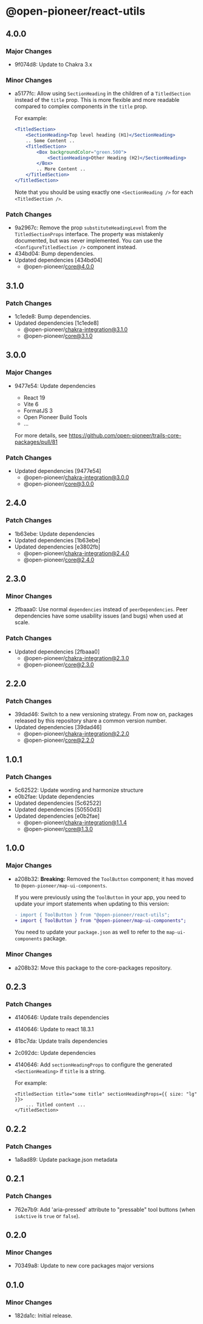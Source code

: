 # @open-pioneer/react-utils

## 4.0.0

### Major Changes

- 9f074d8: Update to Chakra 3.x

### Minor Changes

- a5177fc: Allow using `SectionHeading` in the children of a `TitledSection` instead of the `title` prop.
  This is more flexible and more readable compared to complex components in the `title` prop.

    For example:

    ```jsx
    <TitledSection>
        <SectionHeading>Top level heading (H1)</SectionHeading>
        .. Some Content ..
        <TitledSection>
            <Box backgroundColor="green.500">
                <SectionHeading>Other Heading (H2)</SectionHeading>
            </Box>
            .. More Content ..
        </TitledSection>
    </TitledSection>
    ```

    Note that you should be using exactly one `<SectionHeading />` for each `<TitledSection />`.

### Patch Changes

- 9a2967c: Remove the prop `substituteHeadingLevel` from the `TitledSectionProps` interface.
  The property was mistakenly documented, but was never implemented.
  You can use the `<ConfigureTitledSection />` component instead.
- 434bd04: Bump dependencies.
- Updated dependencies [434bd04]
    - @open-pioneer/core@4.0.0

## 3.1.0

### Patch Changes

- 1c1ede8: Bump dependencies.
- Updated dependencies [1c1ede8]
    - @open-pioneer/chakra-integration@3.1.0
    - @open-pioneer/core@3.1.0

## 3.0.0

### Major Changes

- 9477e54: Update dependencies

    - React 19
    - Vite 6
    - FormatJS 3
    - Open Pioneer Build Tools
    - ...

    For more details, see https://github.com/open-pioneer/trails-core-packages/pull/81

### Patch Changes

- Updated dependencies [9477e54]
    - @open-pioneer/chakra-integration@3.0.0
    - @open-pioneer/core@3.0.0

## 2.4.0

### Patch Changes

- 1b63ebe: Update dependencies
- Updated dependencies [1b63ebe]
- Updated dependencies [e3802fb]
    - @open-pioneer/chakra-integration@2.4.0
    - @open-pioneer/core@2.4.0

## 2.3.0

### Minor Changes

- 2fbaaa0: Use normal `dependencies` instead of `peerDependencies`. Peer dependencies have some usability issues (and bugs) when used at scale.

### Patch Changes

- Updated dependencies [2fbaaa0]
    - @open-pioneer/chakra-integration@2.3.0
    - @open-pioneer/core@2.3.0

## 2.2.0

### Patch Changes

- 39dad46: Switch to a new versioning strategy.
  From now on, packages released by this repository share a common version number.
- Updated dependencies [39dad46]
    - @open-pioneer/chakra-integration@2.2.0
    - @open-pioneer/core@2.2.0

## 1.0.1

### Patch Changes

- 5c62522: Update wording and harmonize structure
- e0b2fae: Update dependencies
- Updated dependencies [5c62522]
- Updated dependencies [50550d3]
- Updated dependencies [e0b2fae]
    - @open-pioneer/chakra-integration@1.1.4
    - @open-pioneer/core@1.3.0

## 1.0.0

### Major Changes

- a208b32: **Breaking:** Removed the `ToolButton` component; it has moved to `@open-pioneer/map-ui-components`.

    If you were previously using the `ToolButton` in your app, you need to update your import statements when updating to this version:

    ```diff
    - import { ToolButton } from "@open-pioneer/react-utils";
    + import { ToolButton } from "@open-pioneer/map-ui-components";
    ```

    You need to update your `package.json` as well to refer to the `map-ui-components` package.

### Minor Changes

- a208b32: Move this package to the core-packages repository.

## 0.2.3

### Patch Changes

- 4140646: Update trails dependencies
- 4140646: Update to react 18.3.1
- 81bc7da: Update trails dependencies
- 2c092dc: Update dependencies
- 4140646: Add `sectionHeadingProps` to configure the generated `<SectionHeading>` if `title` is a string.

    For example:

    ```tsx
    <TitledSection title="some title" sectionHeadingProps={{ size: "lg" }}>
        ... Titled content ...
    </TitledSection>
    ```

## 0.2.2

### Patch Changes

- 1a8ad89: Update package.json metadata

## 0.2.1

### Patch Changes

- 762e7b9: Add 'aria-pressed' attribute to "pressable" tool buttons (when `isActive` is `true` or `false`).

## 0.2.0

### Minor Changes

- 70349a8: Update to new core packages major versions

## 0.1.0

### Minor Changes

- 182da1c: Initial release.
